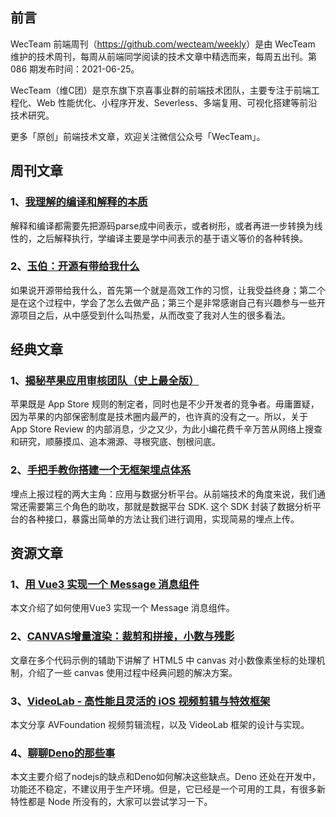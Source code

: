 ## 前言

WecTeam 前端周刊（<https://github.com/wecteam/weekly>）是由 WecTeam 维护的技术周刊，每周从前端同学阅读的技术文章中精选而来，每周五出刊。第 086 期发布时间：2021-06-25。

WecTeam（维C团）是京东旗下京喜事业群的前端技术团队，主要专注于前端工程化、Web 性能优化、小程序开发、Severless、多端复用、可视化搭建等前沿技术研究。

更多「原创」前端技术文章，欢迎关注微信公众号「WecTeam」。


## 周刊文章

### 1、[我理解的编译和解释的本质](https://juejin.cn/post/6972162752550830111)

解释和编译都需要先把源码parse成中间表示，或者树形，或者再进一步转换为线性的，之后解释执行，学编译主要是学中间表示的基于语义等价的各种转换。

### 2、[玉伯：开源有带给我什么](https://mp.weixin.qq.com/s/Zo7uzFnSfVTJ4QfGwKAXOQ)

如果说开源带给我什么，首先第一个就是高效工作的习惯，让我受益终身；第二个是在这个过程中，学会了怎么去做产品；第三个是非常感谢自己有兴趣参与一些开源项目之后，从中感受到什么叫热爱，从而改变了我对人生的很多看法。


## 经典文章

### 1、[揭秘苹果应用审核团队（史上最全版）](https://juejin.cn/post/6970363897668698148)

苹果既是 App Store 规则的制定者，同时也是不少开发者的竞争者。毋庸置疑，因为苹果的内部保密制度是技术圈内最严的，也许真的没有之一。所以，关于 App Store Review 的内部消息，少之又少，为此小编花费千辛万苦从网络上搜查和研究，顺藤摸瓜、追本溯源、寻根究底、刨根问底。

### 2、[手把手教你搭建一个无框架埋点体系](https://mp.weixin.qq.com/s/TcaOUBMBBEGQoQPAjYXb_Q)

埋点上报过程的两大主角：应用与数据分析平台。从前端技术的角度来说，我们通常还需要第三个角色的助攻，那就是数据平台 SDK. 这个 SDK 封装了数据分析平台的各种接口，暴露出简单的方法让我们进行调用，实现简易的埋点上传。


## 资源文章

### 1、[用 Vue3 实现一个 Message 消息组件](https://juejin.cn/post/6975770170413776926)

本文介绍了如何使用Vue3 实现一个 Message 消息组件。

### 2、[CANVAS增量渲染：裁剪和拼接，小数与残影](https://mp.weixin.qq.com/s/dbL62keGESFeNvyGYqFrPw)

文章在多个代码示例的辅助下讲解了 HTML5 中 canvas 对小数像素坐标的处理机制，介绍了一些 canvas 使用过程中经典问题的解决方案。

### 3、[VideoLab - 高性能且灵活的 iOS 视频剪辑与特效框架](https://mp.weixin.qq.com/s/1ea0TG_Zq8F4qXD_v6KH9Q)

本文分享 AVFoundation 视频剪辑流程，以及 VideoLab 框架的设计与实现。

### 4、[聊聊Deno的那些事](https://www.zoo.team/article/talk-about-deno)

本文主要介绍了nodejs的缺点和Deno如何解决这些缺点。Deno 还处在开发中，功能还不稳定，不建议用于生产环境。但是，它已经是一个可用的工具，有很多新特性都是 Node 所没有的，大家可以尝试学习一下。